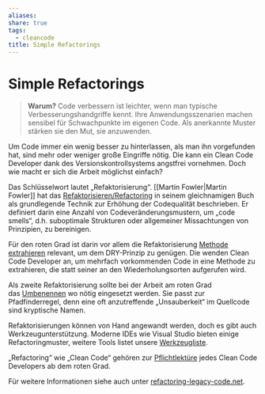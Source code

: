 ```yaml
---
aliases: 
share: true
tags:
  - cleancode
title: Simple Refactorings
---
```

 
# Simple Refactorings

>**Warum?**
>Code verbessern ist leichter, wenn man typische Verbesserungshandgriffe kennt. Ihre Anwendungsszenarien machen sensibel für Schwachpunkte im eigenen Code. Als anerkannte Muster stärken sie den Mut, sie anzuwenden.


Um Code immer ein wenig besser zu hinterlassen, als man ihn vorgefunden hat, sind mehr oder weniger große Eingriffe nötig. Die kann ein Clean Code Developer dank des Versionskontrollsystems angstfrei vornehmen. Doch wie macht er sich die Arbeit möglichst einfach?

Das Schlüsselwort lautet „Refaktorisierung“. [[Martin Fowler|Martin Fowler]] hat das [Refaktorisieren/Refactoring](http://www.amazon.de/Refactoring-Studentenausgabe-vorhandener-verbessern-Programmers/dp/3827322782) in seinem gleichnamigen Buch als grundlegende Technik zur Erhöhung der Codequalität beschrieben. Er definiert darin eine Anzahl von Codeveränderungsmustern, um „code smells“, d.h. suboptimale Strukturen oder allgemeiner Missachtungen von Prinzipien, zu bereinigen.

Für den roten Grad ist darin vor allem die Refaktorisierung [Methode extrahieren](http://martinfowler.com/refactoring/catalog/extractMethod.html) relevant, um dem DRY-Prinzip zu genügen. Die wenden Clean Code Developer an, um mehrfach vorkommenden Code in eine Methode zu extrahieren, die statt seiner an den Wiederholungsorten aufgerufen wird.

Als zweite Refaktorisierung sollte bei der Arbeit am roten Grad das [Umbenennen](http://martinfowler.com/refactoring/catalog/renameMethod.html) wo nötig eingesetzt werden. Sie passt zur Pfadfinderregel, denn eine oft anzutreffende „Unsauberkeit“ im Quellcode sind kryptische Namen.

Refaktorisierungen können von Hand angewandt werden, doch es gibt auch Werkzeugunterstützung. Moderne IDEs wie Visual Studio bieten einige Refactoringmuster, weitere Tools listet unsere [Werkzeugliste](https://clean-code-developer.de/weitere-infos/werkzeuge/).

„Refactoring“ wie „Clean Code“ gehören zur [Pflichtlektüre](https://clean-code-developer.de/weitere-infos/literatur/) jedes Clean Code Developers ab dem roten Grad.

Für weitere Informationen siehe auch unter [refactoring-legacy-code.net](http://refactoring-legacy-code.net/category/einfache-refactorings/).